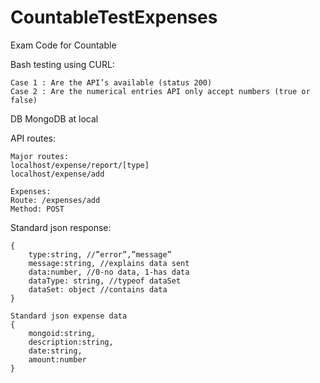 # CountableTestExpenses
Exam Code for Countable

Bash testing using CURL:
```
Case 1 : Are the API’s available (status 200)
Case 2 : Are the numerical entries API only accept numbers (true or false)
```
DB MongoDB at local

API routes:
```
Major routes:
localhost/expense/report/[type]
localhost/expense/add
```
```
Expenses:
Route: /expenses/add
Method: POST
```
Standard json response:
```
{
    type:string, //”error”,”message”
    message:string, //explains data sent
    data:number, //0-no data, 1-has data
    dataType: string, //typeof dataSet
    dataSet: object //contains data
}

Standard json expense data
{
    mongoid:string,
    description:string,
    date:string,
    amount:number
}
```
